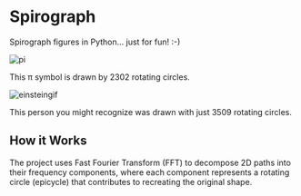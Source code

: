 # Spirograph

Spirograph figures in Python... just for fun! :-)

![pi](https://github.com/user-attachments/assets/c0206fdd-d276-4d6f-9ab2-757a71d66e60)


This π symbol is drawn by 2302 rotating circles.

![einsteingif](https://github.com/user-attachments/assets/ca8c5b11-cb62-439b-b260-065ae1403944)

This person you might recognize was drawn with just 3509 rotating circles.

## How it Works

The project uses Fast Fourier Transform (FFT) to decompose 2D paths into their frequency components, where each
component represents a rotating circle (epicycle) that contributes to recreating the original shape.
